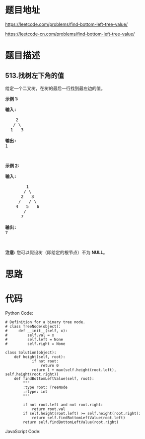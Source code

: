 # 题目地址
https://leetcode.com/problems/find-bottom-left-tree-value/

https://leetcode-cn.com/problems/find-bottom-left-tree-value/
# 题目描述
## 513.找树左下角的值
<p>给定一个二叉树，在树的最后一行找到最左边的值。</p>

<p><strong>示例 1:</strong></p>

<pre>
<strong>输入:</strong>

    2
   / \
  1   3

<strong>输出:</strong>
1
</pre>

<p>&nbsp;</p>

<p><strong>示例 2: </strong></p>

<pre>
<strong>输入:</strong>

        1
       / \
      2   3
     /   / \
    4   5   6
       /
      7

<strong>输出:</strong>
7
</pre>

<p>&nbsp;</p>

<p><strong>注意:</strong> 您可以假设树（即给定的根节点）不为 <strong>NULL</strong>。</p>

# 思路

# 代码
Python Code:

```
# Definition for a binary tree node.
# class TreeNode(object):
#     def __init__(self, x):
#         self.val = x
#         self.left = None
#         self.right = None

class Solution(object):
    def height(self, root):
            if not root:
                return 0
            return 1 + max(self.height(root.left), self.height(root.right))
    def findBottomLeftValue(self, root):
        """
        :type root: TreeNode
        :rtype: int
        """
        
        if not root.left and not root.right:
            return root.val
        if self.height(root.left) >= self.height(root.right):
            return self.findBottomLeftValue(root.left)
        return self.findBottomLeftValue(root.right)
```
JavaScript Code:

```

```

